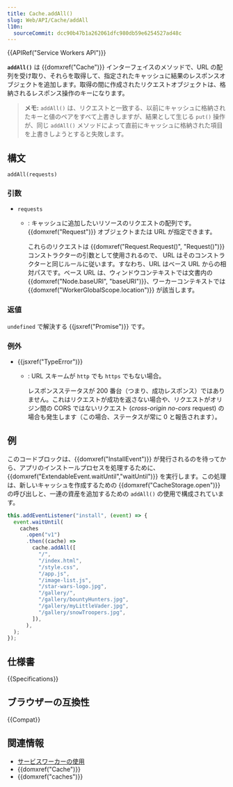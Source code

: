 ```yaml
---
title: Cache.addAll()
slug: Web/API/Cache/addAll
l10n:
  sourceCommit: dcc90b47b1a262061dfc980db59e6254527ad48c
---
```


{{APIRef("Service Workers API")}}

**`addAll()`** は {{domxref("Cache")}} インターフェイスのメソッドで、URL の配列を受け取り、それらを取得して、指定されたキャッシュに結果のレスポンスオブジェクトを追加します。取得の間に作成されたリクエストオブジェクトは、格納されるレスポンス操作のキーになります。

> **メモ:** `addAll()` は、リクエストと一致する、以前にキャッシュに格納されたキーと値のペアをすべて上書きしますが、結果として生じる `put()` 操作が、同じ `addAll()` メソッドによって直前にキャッシュに格納された項目を上書きしようとすると失敗します。

## 構文

```js-nolint
addAll(requests)
```

### 引数

- `requests`

  - : キャッシュに追加したいリソースのリクエストの配列です。 {{domxref("Request")}} オブジェクトまたは URL が指定できます。

    これらのリクエストは {{domxref("Request.Request()", "Request()")}} コンストラクターの引数として使用されるので、 URL はそのコンストラクターと同じルールに従います。すなわち、URL はベース URL からの相対パスです。ベース URL は、ウィンドウコンテキストでは文書内の {{domxref("Node.baseURI", "baseURI")}}、ワーカーコンテキストでは {{domxref("WorkerGlobalScope.location")}} が該当します。

### 返値

`undefined` で解決する {{jsxref("Promise")}} です。

### 例外

- {{jsxref("TypeError")}}

  - : URL スキームが `http` でも `https` でもない場合。

    レスポンスステータスが 200 番台（つまり、成功レスポンス）ではありません。これはリクエストが成功を返さない場合や、リクエストがオリジン間の CORS ではないリクエスト (_cross-origin no-cors_ request) の場合も発生します（この場合、ステータスが常に 0 と報告されます）。

## 例

このコードブロックは、{{domxref("InstallEvent")}} が発行されるのを待ってから、アプリのインストールプロセスを処理するために、{{domxref("ExtendableEvent.waitUntil","waitUntil")}} を実行します。この処理は、新しいキャッシュを作成するための {{domxref("CacheStorage.open")}} の呼び出しと、一連の資産を追加するための `addAll()` の使用で構成されています。

```js
this.addEventListener("install", (event) => {
  event.waitUntil(
    caches
      .open("v1")
      .then((cache) =>
        cache.addAll([
          "/",
          "/index.html",
          "/style.css",
          "/app.js",
          "/image-list.js",
          "/star-wars-logo.jpg",
          "/gallery/",
          "/gallery/bountyHunters.jpg",
          "/gallery/myLittleVader.jpg",
          "/gallery/snowTroopers.jpg",
        ]),
      ),
  );
});
```

## 仕様書

{{Specifications}}

## ブラウザーの互換性

{{Compat}}

## 関連情報

- [サービスワーカーの使用](/ja/docs/Web/API/Service_Worker_API/Using_Service_Workers)
- {{domxref("Cache")}}
- {{domxref("caches")}}
